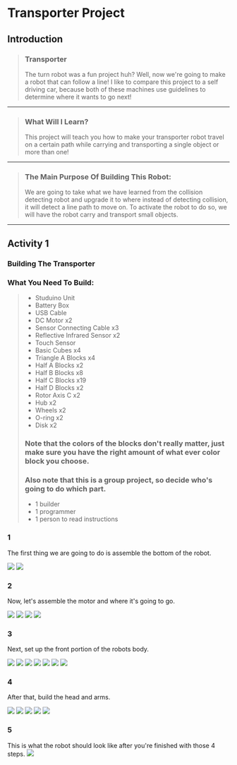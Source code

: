 # Transporter Project
## Introduction
> ### Transporter
> The turn robot was a fun project huh? Well, now we're going to make a robot that can follow a line! I like to compare this project to a self driving car, because both of these machines use guidelines to determine where it wants to go next!

---

> ### What Will I Learn?
> This project will teach you how to make your transporter robot travel on a certain path while carrying and transporting a single object or more than one!

--- 

> ### The Main Purpose Of Building This Robot:
> We are going to take what we have learned from the collision detecting robot and upgrade it to where instead of detecting collision, it will detect a line path to move on. To activate the robot to do so, we will have the robot carry and transport small objects.

--- 

## Activity 1
### Building The Transporter
### What You Need To Build:
> * Studuino Unit
> * Battery Box
> * USB Cable
> * DC Motor x2
> * Sensor Connecting Cable x3
> * Reflective Infrared Sensor x2
> * Touch Sensor
> * Basic Cubes x4
> * Triangle A Blocks x4
> * Half A Blocks x2
> * Half B Blocks x8
> * Half C Blocks x19
> * Half D Blocks x2
> * Rotor Axis C x2
> * Hub x2
> * Wheels x2
> * O-ring x2
> * Disk x2
> ### Note that the colors of the blocks don't really matter, just make sure you have the right amount of what ever color block you choose.
> ### Also note that this is a group project, so decide who's going to do which part.
> * 1 builder
> * 1 programmer
> * 1 person to read instructions

### 1 
The first thing we are going to do is assemble the bottom of the robot.

![](./1.PNG)
![](./2.PNG)

### 2 
Now, let's assemble the motor and where it's going to go.

![](./3.PNG)
![](./4.PNG)
![](./5.PNG)
![](./6.PNG)


### 3 
Next, set up the front portion of the robots body.
 
![](./7.JPG)
![](./8.JPG)
![](./9.JPG)
![](./10.JPG)
![](./11.JPG)
![](./12.JPG)
![](./12.JPG)

### 4
After that, build the head and arms.

![](./14.JPG)
![](./15.JPG)
![](./16.JPG)
![](./17.JPG)
![](./18.JPG)


### 5 
This is what the robot should look like after you're finished with those 4 steps.
![](./19.JPG)
